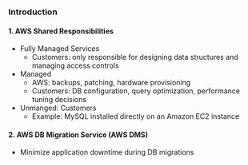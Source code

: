 ### Introduction


#### 1. AWS Shared Responsibilities
- Fully Managed Services
  - Customers: only responsible for designing data structures and managing access controls
- Managed
  - AWS: backups, patching, hardware provisioning
  - Customers: DB configuration, query optimization, performance tuning decisions
 - Unmanged: Customers
   - Example: MySQL installed directly on an Amazon EC2 instance
  
#### 2. AWS DB Migration Service (AWS DMS)
- Minimize application downtime during DB migrations
